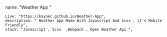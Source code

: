 name: "Weather App "


    Live: "https://kaynec.github.io/Weather-App",
    description: " Weather App Made With Javascript And Scss , it's Mobile Friendly",
    stack: "Javascript , Scss  ,Webpack , Open Weather Api ",
